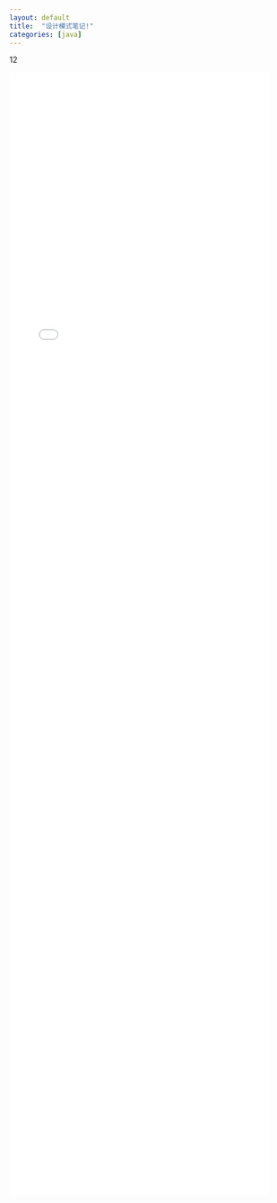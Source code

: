 ```yaml
---
layout: default
title:  "设计模式笔记!"
categories: [java]
---
```

12
<iframe id="mainiframe" width="92%" height="2000" src="/html/2019-12-18-设计模式笔记.html"  frameborder="0" scrolling="auto"></iframe>
<script>
	function changeFrameHeight(){
        var ifm= document.getElementById("mainiframe");
        ifm.height=document.documentElement.clientHeight;
    }

	changeFrameHeight();

    window.onresize=function(){ changeFrameHeight();}
</script>